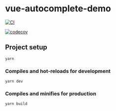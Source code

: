 # vue-autocomplete-demo
[ ![CI](https://github.com/dogezhou/vue3-demo/workflows/Vue%20Node.js%20CI/badge.svg)](https://github.com/dogezhou/vue-autocomplete-demo/actions?query=workflow%3A%22Vue+Node.js+CI%22)

[![codecov](https://codecov.io/gh/dogezhou/vue3-demo/branch/master/graph/badge.svg?token=RKXRX99XPE)](https://codecov.io/gh/dogezhou/vue3-demo)

## Project setup
```
yarn
```

### Compiles and hot-reloads for development
```
yarn dev
```

### Compiles and minifies for production
```
yarn build
```